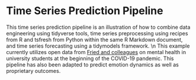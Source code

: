 # Time Series Prediction Pipeline

This time series prediction pipeline is an illustration of how to combine data engineering using tidyverse tools, time series preprocessing using recipes from R and tsfresh from Python within the same R Markdown document, and time series forecasting using a tidymodels framework. 
\n
This example currently utilizes open data from [Fried and colleagues](https://osf.io/t7g4f/) on mental health in university students at the beginning of the COVID-19 pandemic. This pipeline has also been adapted to predict emotion dynamics as well as proprietary outcomes.